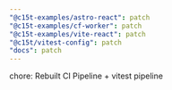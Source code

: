 ```yaml
---
"@c15t-examples/astro-react": patch
"@c15t-examples/cf-worker": patch
"@c15t-examples/vite-react": patch
"@c15t/vitest-config": patch
"docs": patch
---
```


chore: Rebuilt CI Pipeline + vitest pipeline
